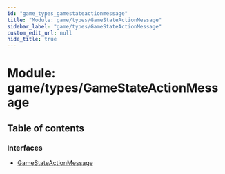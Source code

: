 ```yaml
---
id: "game_types_gamestateactionmessage"
title: "Module: game/types/GameStateActionMessage"
sidebar_label: "game/types/GameStateActionMessage"
custom_edit_url: null
hide_title: true
---
```


# Module: game/types/GameStateActionMessage

## Table of contents

### Interfaces

- [GameStateActionMessage](../interfaces/game_types_gamestateactionmessage.gamestateactionmessage.md)
